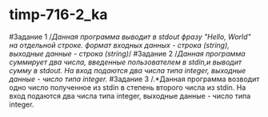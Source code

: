 # timp-716-2_ka

#Задание 1
/*Данная программа  выводит в stdout фразу "Hello, World" на отдельной строке.
формат входных данных - строка (string), выходные данные - строка (string)*/
#Задание 2
/*Данная программа  суммирует два числа, введенные пользователем в stdin,и выводит сумму в stdout.
На вход подаются два числа типа integer, выходные данные - число типа integer.*
#Задание 3
/.*Данная программа возводит одно число полученное из stdin в степень второго числа из stdin.
На вход подаются два числа типа integer, выходные данные - число типа integer.
